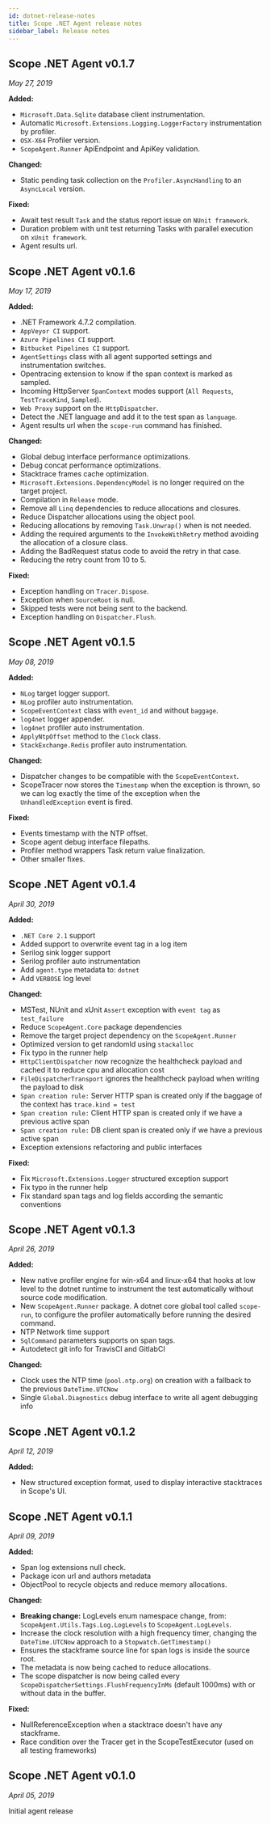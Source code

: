 ```yaml
---
id: dotnet-release-notes
title: Scope .NET Agent release notes
sidebar_label: Release notes
---
```



## Scope .NET Agent v0.1.7

*May 27, 2019*

**Added:**
- `Microsoft.Data.Sqlite` database client instrumentation. 
- Automatic `Microsoft.Extensions.Logging.LoggerFactory` instrumentation by profiler.
- `OSX-X64` Profiler version.
- `ScopeAgent.Runner` ApiEndpoint and ApiKey validation.

**Changed:**
- Static pending task collection on the `Profiler.AsyncHandling` to an `AsyncLocal` version.

**Fixed:**
- Await test result `Task` and the status report issue on `NUnit framework`.
- Duration problem with unit test returning Tasks with parallel execution on `xUnit framework`.
- Agent results url.


## Scope .NET Agent v0.1.6

*May 17, 2019*

**Added:**
- .NET Framework 4.7.2 compilation.
- `AppVeyor CI` support.
- `Azure Pipelines CI` support.
- `Bitbucket Pipelines CI` support.
- `AgentSettings` class with all agent supported settings and instrumentation switches.
- Opentracing extension to know if the span context is marked as sampled.
- Incoming HttpServer `SpanContext` modes support (`All Requests`, `TestTraceKind`, `Sampled`).
- `Web Proxy` support on the `HttpDispatcher`.
- Detect the .NET language and add it to the test span as `language`.
- Agent results url when the `scope-run` command has finished.

**Changed:**
- Global debug interface performance optimizations.
- Debug concat performance optimizations.
- Stacktrace frames cache optimization.
- `Microsoft.Extensions.DependencyModel` is no longer required on the target project.
- Compilation in `Release` mode.
- Remove all `Linq` dependencies to reduce allocations and closures.
- Reduce Dispatcher allocations using the object pool.
- Reducing allocations by removing `Task.Unwrap()` when is not needed.
- Adding the required arguments to the `InvokeWithRetry` method avoiding the allocation of a closure class.
- Adding the BadRequest status code to avoid the retry in that case.
- Reducing the retry count from 10 to 5.

**Fixed:**
- Exception handling on `Tracer.Dispose`.
- Exception when `SourceRoot` is null.
- Skipped tests were not being sent to the backend.
- Exception handling on `Dispatcher.Flush`.


## Scope .NET Agent v0.1.5

*May 08, 2019*

**Added:**
- `NLog` target logger support.
- `NLog` profiler auto instrumentation.
- `ScopeEventContext` class with `event_id` and without `baggage`.
- `log4net` logger appender.
- `log4net` profiler auto instrumentation.
- `ApplyNtpOffset` method to the `Clock` class.
- `StackExchange.Redis` profiler auto instrumentation.

**Changed:**
- Dispatcher changes to be compatible with the `ScopeEventContext`.
- ScopeTracer now stores the `Timestamp` when the exception is thrown, so we can log exactly the time of the exception when the `UnhandledException` event is fired.

**Fixed:**
- Events timestamp with the NTP offset.
- Scope agent debug interface filepaths.
- Profiler method wrappers Task return value finalization.
- Other smaller fixes.


## Scope .NET Agent v0.1.4

*April 30, 2019*

**Added:**
- `.NET Core 2.1` support
- Added support to overwrite event tag in a log item
- Serilog sink logger support
- Serilog profiler auto instrumentation
- Add `agent.type` metadata to: `dotnet`
- Add `VERBOSE` log level

**Changed:**
- MSTest, NUnit and xUnit `Assert` exception with `event tag` as `test_failure`
- Reduce `ScopeAgent.Core` package dependencies
- Remove the target project dependency on the `ScopeAgent.Runner`
- Optimized version to get randomId using `stackalloc`
- Fix typo in the runner help
- `HttpClientDispatcher` now recognize the healthcheck payload and cached it to reduce cpu and allocation cost
- `FileDispatcherTransport` ignores the healthcheck payload when writing the payload to disk
- `Span creation rule:` Server HTTP span is created only if the baggage of the context has `trace.kind = test`
- `Span creation rule:` Client HTTP span is created only if we have a previous active span
- `Span creation rule:` DB client span is created only if we have a previous active span
- Exception extensions refactoring and public interfaces

**Fixed:**
- Fix `Microsoft.Extensions.Logger` structured exception support
- Fix typo in the runner help
- Fix standard span tags and log fields according the semantic conventions


## Scope .NET Agent v0.1.3

*April 26, 2019*

 **Added:**
- New native profiler engine for win-x64 and linux-x64 that hooks at low level to the dotnet runtime to instrument the test automatically without source code modification.
- New `ScopeAgent.Runner` package. A dotnet core global tool called `scope-run`, to configure the profiler automatically before running the desired command.
- NTP Network time support
- `SqlCommand` parameters supports on span tags.
- Autodetect git info for TravisCI and GitlabCI

**Changed:**
- Clock uses the NTP time (`pool.ntp.org`) on creation with a fallback to the previous `DateTime.UTCNow`
- Single `Global.Diagnostics` debug interface to write all agent debugging info


## Scope .NET Agent v0.1.2

*April 12, 2019*

**Added:**
- New structured exception format, used to display interactive stacktraces in Scope's UI.



## Scope .NET Agent v0.1.1

*April 09, 2019*

**Added:**
- Span log extensions null check.
- Package icon url and authors metadata
- ObjectPool to recycle objects and reduce memory allocations.

**Changed:**
- **Breaking change:** LogLevels enum namespace change, from: `ScopeAgent.Utils.Tags.Log.LogLevels` to `ScopeAgent.LogLevels`.
- Increase the clock resolution with a high frequency timer, changing the `DateTime.UTCNow` approach to a `Stopwatch.GetTimestamp()`
- Ensures the stackframe source line for span logs is inside the source root.
- The metadata is now being cached to reduce allocations.
- The scope dispatcher is now being called every `ScopeDispatcherSettings.FlushFrequencyInMs` (default 1000ms) with or without data in the buffer.

**Fixed:**
- NullReferenceException when a stacktrace doesn't have any stackframe.
- Race condition over the Tracer get in the ScopeTestExecutor (used on all testing frameworks)


## Scope .NET Agent v0.1.0

*April 05, 2019*

Initial agent release



